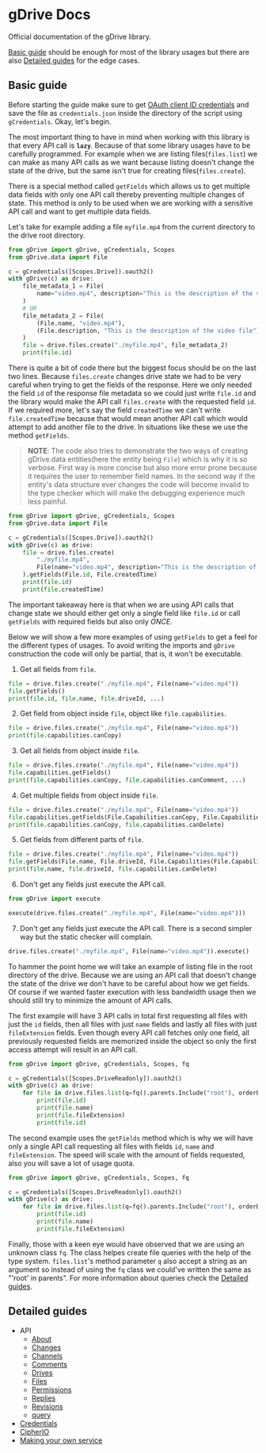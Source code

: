# gDrive Docs

Official documentation of the gDrive library.

[Basic guide](#basic-guide) should be enough for most of the library usages but there are also [Detailed guides](#detailed-guides) for the edge cases.

## Basic guide

Before starting the guide make sure to get [OAuth client ID credentials](https://developers.google.com/workspace/guides/create-credentials) and save the file as `credentials.json` inside the directory of the script using `gCredentials`. Okay, let's begin.

The most important thing to have in mind when working with this library is that every API call is **`lazy`**. Because of that some library usages have to be carefully programmed. For example when we are listing files(`files.list`) we can make as many API calls as we want because listing doesn't change the state of the drive, but the same isn't true for creating files(`files.create`).

There is a special method called `getFields` which allows us to get multiple data fields with only one API call thereby preventing multiple changes of state. This method is only to be used when we are working with a sensitive API call and want to get multiple data fields.

Let's take for example adding a file `myfile.mp4` from the current directory to the drive root directory.

```python
from gDrive import gDrive, gCredentials, Scopes
from gDrive.data import File

c = gCredentials([Scopes.Drive]).oauth2()
with gDrive(c) as drive:
    file_metadata_1 = File(
        name="video.mp4", description="This is the description of the video file"
    )
    # OR
    file_metadata_2 = File(
        (File.name, "video.mp4"),
        (File.description, "This is the description of the video file"),
    )
    file = drive.files.create("./myfile.mp4", file_metadata_2)
    print(file.id)
```

There is quite a bit of code there but the biggest focus should be on the last two lines. Because `files.create` changes drive state we had to be very careful when trying to get the fields of the response. Here we only needed the field `id` of the response file metadata so we could just write `file.id` and the library would make the API call `files.create` with the requested field `id`. If we required more, let's say the field `createdTime` we can't write `file.createdTime` because that would mean another API call which would attempt to add another file to the drive. In situations like these we use the method `getFields`.

> **NOTE**: The code also tries to demonstrate the two ways of creating gDrive.data entities(here the entity being `File`) which is why it is so verbose. First way is more concise but also more error prone because it requires the user to remember field names. In the second way if the entity's data structure ever changes the code will become invalid to the type checker which will make the debugging experience much less painful.

```python
from gDrive import gDrive, gCredentials, Scopes
from gDrive.data import File

c = gCredentials([Scopes.Drive]).oauth2()
with gDrive(c) as drive:
    file = drive.files.create(
        "./myfile.mp4",
        File(name="video.mp4", description="This is the description of the video file"),
    ).getFields(File.id, File.createdTime)
    print(file.id)
    print(file.createdTime)
```

The important takeaway here is that when we are using API calls that change state we should either get only a single field like `file.id` or call `getFields` with required fields but also only _ONCE_.

Below we will show a few more examples of using `getFields` to get a feel for the different types of usages. To avoid writing the imports and `gDrive` construction the code will only be partial, that is, it won't be executable.

1) Get all fields from `file`.

```python
file = drive.files.create("./myfile.mp4", File(name="video.mp4"))
file.getFields()
print(file.id, file.name, file.driveId, ...)
```

2) Get field from object inside `file`, object like `file.capabilities`.

```python
file = drive.files.create("./myfile.mp4", File(name="video.mp4"))
print(file.capabilities.canCopy)
```

3) Get all fields from object inside `file`.

```python
file = drive.files.create("./myfile.mp4", File(name="video.mp4"))
file.capabilities.getFields()
print(file.capabilities.canCopy, file.capabilities.canComment, ...)
```

4) Get multiple fields from object inside `file`.

```python
file = drive.files.create("./myfile.mp4", File(name="video.mp4"))
file.capabilities.getFields(File.Capabilities.canCopy, File.Capabilities.canDelete)
print(file.capabilities.canCopy, file.capabilities.canDelete)
```

5) Get fields from different parts of `file`.

```python
file = drive.files.create("./myfile.mp4", File(name="video.mp4"))
file.getFields(File.name, File.driveId, File.Capabilities(File.Capabilities.canDelete))
print(file.name, file.driveId, file.capabilities.canDelete)
```

6) Don't get any fields just execute the API call.

```python
from gDrive import execute

execute(drive.files.create("./myfile.mp4", File(name="video.mp4")))
```

7) Don't get any fields just execute the API call. There is a second simpler way but the static checker will complain.

```python
drive.files.create("./myfile.mp4", File(name="video.mp4")).execute()
```

To hammer the point home we will take an example of listing file in the root directory of the drive. Because we are using an API call that doesn't change the state of the drive we don't have to be careful about how we get fields. Of course if we wanted faster execution with less bandwidth usage then we should still try to minimize the amount of API calls.

The first example will have 3 API calls in total first requesting all files with just the `id` fields, then all files with just `name` fields and lastly all files with just `fileExtension` fields. Even though every API call fetches only one field, all previously requested fields are memorized inside the object so only the first access attempt will result in an API call.

```python
from gDrive import gDrive, gCredentials, Scopes, fq

c = gCredentials([Scopes.DriveReadonly]).oauth2()
with gDrive(c) as drive:
    for file in drive.files.list(q=fq().parents.Include("root"), orderBy=['name']).files:
        print(file.id)
        print(file.name)
        print(file.fileExtension)
        print(file.id)
```

The second example uses the `getFields` method which is why we will have only a single API call requesting all files with fields `id`, `name` and `fileExtension`. The speed will scale with the amount of fields requested, also you will save a lot of usage quota.

```python
from gDrive import gDrive, gCredentials, Scopes, fq

c = gCredentials([Scopes.DriveReadonly]).oauth2()
with gDrive(c) as drive:
    for file in drive.files.list(q=fq().parents.Include("root"), orderBy=['name']).files.getFields(File.id, File.name, File.fileExtension):
        print(file.id)
        print(file.name)
        print(file.fileExtension)
```

Finally, those with a keen eye would have observed that we are using an unknown class `fq`. The class helpes create file queries with the help of the type system. `files.list`'s method parameter `q` also accept a string as an argument so instead of using the `fq` class we could've written the same as "'root' in parents". For more information about queries check the [Detailed guides](#detailed-guides).


## Detailed guides

- API
    - [About](about.md)
    - [Changes](changes.md)
    - [Channels](channels.md)
    - [Comments](comments.md)
    - [Drives](drives.md)
    - [Files](files.md)
    - [Permissions](permissions.md)
    - [Replies](replies.md)
    - [Revisions](revisions.md)
    - [query](query.md)
- [Credentials](credentials.md)
- [CipherIO](cipherio.md)
- [Making your own service](gservice.md)
